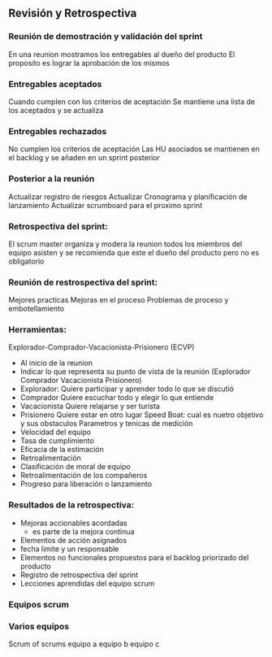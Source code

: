 ## Revisión y Retrospectiva

### Reunión de demostración y validación del sprint
En una reunion mostramos los entregables al dueño del producto
El proposito es lograr la aprobación de los mismos

### Entregables aceptados
Cuando cumplen con los criterios de aceptación
Se mantiene una lista de los aceptados y se actualiza 

### Entregables rechazados
No cumplen los criterios de aceptación
Las HU asociados se mantienen en el backlog y se añaden en un sprint posterior

### Posterior a la reunión
Actualizar registro de riesgos
Actualizar Cronograma y planificación de lanzamiento
Actualizar scrumboard para el proximo sprint

### Retrospectiva del sprint:
El scrum master organiza y modera la reunion
todos los miembros del equipo asisten y se recomienda que este el dueño del producto pero no es obligatorio

### Reunión de restrospectiva del sprint:
Mejores practicas
Mejoras en el proceso
Problemas de proceso y embotellamiento

### Herramientas:
Explorador-Comprador-Vacacionista-Prisionero (ECVP)
 - Al inicio de la reunion
 - Indicar lo que representa su punto de vista de la reunión (Explorador Comprador Vacacionista Prisionero)
  - Explorador: Quiere participar y aprender todo lo que se discutió
  - Comprador Quiere escuchar todo y elegir lo que entiende 
  - Vacacionista Quiere relajarse y ser turista
  - Prisionero Quiere estar en otro lugar
Speed Boat: cual es nuetro objetivo y sus obstaculos
Parametros y tenicas de medición
 - Velocidad del equipo
 - Tasa de cumplimiento
 - Eficacia de la estimación
 - Retroalimentación
 - Clasificación de moral de equipo
 - Retroalimentación de los compañeros
 - Progreso para liberación o lanzamiento

### Resultados de la retrospectiva:

- Mejoras accionables acordadas
  - es parte de la mejora continua
- Elementos de acción asignados
 - fecha limite y un responsable
- Elementos no funcionales propuestos para el backlog priorizado del producto
- Registro de retrospectiva del sprint
- Lecciones aprendidas del equipo scrum

### Equipos scrum

### Varios equipos
Scrum of scrums
equipo a
equipo b
equipo c
